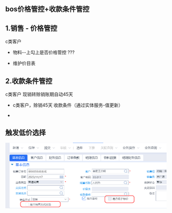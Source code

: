 

## bos价格管控+收款条件管控


## 1.销售 - 价格管控

c类客户

* 物料--上勾上是否价格管控  ???

* 维护价目表

  

## 2.收款条件管控

c类客户 现销转赊销账期自动45天

* c类客户，赊销45天 收款条件（通过实体服务-值更新）

* 

  






## 触发低价选择



![ ](./bos-img/渠道价格管控.png)

###  



